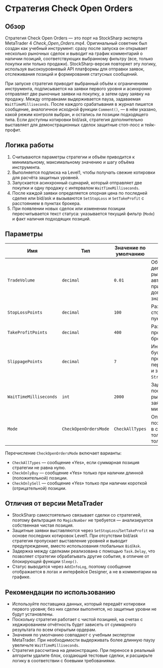 # Стратегия Check Open Orders

## Обзор
Стратегия Check Open Orders — это порт на StockSharp эксперта MetaTrader 4 *Check_Open_Orders.mq4*. Оригинальный советник был
создан как учебный инструмент: сразу после запуска он открывает несколько рыночных сделок и выводит на график комментарий о
наличии позиций, соответствующих выбранному фильтру (все, только покупки или только продажи). StockSharp-версия повторяет эту
логику, используя высокоуровневый API платформы для отправки заявок, отслеживания позиций и формирования статусных сообщений.

При запуске стратегия приводит выбранный объём к ограничениям инструмента, подписывается на заявки первого уровня и асинхронно
отправляет две рыночные заявки на покупку, а затем одну заявку на продажу. Между отправками выдерживается пауза, задаваемая
`WaitTimeMilliseconds`. После каждого срабатывания в журнал пишется сообщение, аналогичное исходной функции `Comment()`, — в нём
указано, какой режим контроля выбран, и остались ли позиции подходящего типа. Если доступны котировки bid/ask, стратегия
дополнительно выставляет для демонстрационных сделок защитные стоп-лосс и тейк-профит.

## Логика работы
1. Считываются параметры стратегии и объём приводится к минимальному, максимальному значению и шагу объёма инструмента.
2. Выполняется подписка на Level1, чтобы получать свежие котировки для расчёта защитных уровней.
3. Запускается асинхронный сценарий, который отправляет две покупки и одну продажу с интервалом `WaitTimeMilliseconds`.
4. После каждой заявки определяется опорная цена по последней сделке или bid/ask и вызываются `SetStopLoss` и `SetTakeProfit`
   с расстоянием в пунктах брокера.
5. При появлении новых сделок или изменении позиции пересчитывается текст статуса: указывается текущий фильтр (`Mode`) и факт
   наличия подходящих позиций.

## Параметры
| Имя | Тип | Значение по умолчанию | Описание |
| --- | --- | --- | --- |
| `TradeVolume` | `decimal` | `0.01` | Объём демонстрационных рыночных заявок; автоматически приводится к допустимым значениям. |
| `StopLossPoints` | `decimal` | `100` | Размер защитного стоп-лосса в пунктах брокера. |
| `TakeProfitPoints` | `decimal` | `400` | Размер тейк-профита в пунктах брокера. |
| `SlippagePoints` | `decimal` | `7` | Информационный буфер по проскальзыванию, переводится в цену и записывается в `Strategy.Slippage`. |
| `WaitTimeMilliseconds` | `int` | `2000` | Задержка между последовательными рыночными заявками в миллисекундах. |
| `Mode` | `CheckOpenOrdersMode` | `CheckAllTypes` | Определяет, какие позиции учитывать в статусе: все, только длинные или только короткие. |

Перечисление `CheckOpenOrdersMode` включает варианты:
- `CheckAllTypes` — сообщение «Yes», если суммарная позиция стратегии не равна нулю.
- `CheckOnlyBuy` — сообщение «Yes» только при наличии длинной (положительной) позиции.
- `CheckOnlySell` — сообщение «Yes» только при наличии короткой (отрицательной) позиции.

## Отличия от версии MetaTrader
- StockSharp самостоятельно связывает сделки со стратегией, поэтому фильтрация по `MagicNumber` не требуется — анализируется
  собственная чистая позиция.
- Защитные заявки выставляются через `SetStopLoss`/`SetTakeProfit` на основе последних котировок Level1. При отсутствии bid/ask
  стратегия пропускает выставление уровней и выводит предупреждение, вместо использования глобальных `Bid`/`Ask`.
- Задержка между сделками реализована с помощью `Task.Delay`, что позволяет стратегии обрабатывать другие события, в отличие от
  блокирующей функции `Sleep()`.
- Статус выводится через `AddInfoLog`, поэтому сообщение отображается в логах и интерфейсе Designer, а не в комментарии на
  графике.

## Рекомендации по использованию
- Используйте поставщика данных, который передаёт котировки первого уровня; без них сделки выполнятся, но защитные уровни не
  будут установлены.
- Поскольку стратегия работает с чистой позицией, на счетах с хеджированием отчётность будет зависеть от суммарного результата
  по всем открытым ордерам.
- Значения по умолчанию совпадают с учебным экспертом MetaTrader. При необходимости выдерживать более длинную паузу увеличьте
  `WaitTimeMilliseconds`.
- Стратегия рассчитана на демонстрацию. При переносе в реальный алгоритм удалите блок, создающий тестовые сделки, и расширьте
  логику в соответствии с боевыми требованиями.
